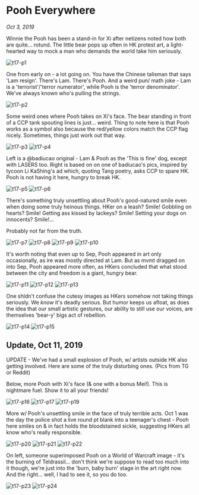 # Pooh Everywhere
*Oct 3, 2019*

Winnie the Pooh has been a stand-in for Xi after netizens noted how both are quite... rotund. The little bear pops up often in HK protest art, a light-hearted way to mock a man who demands the world take him seriously.

![t17-p1](images/thread17/t17-p1.jpg)

One from early on - a lot going on. You have the Chinese talisman that says 'Lam resign'. There's Lam. There's Pooh. And a weird pun/ math joke - Lam is a 'terrorist'/'terror numerator', while Pooh is the 'terror denominator'. We've always known who's pulling the strings.

![t17-p2](images/thread17/t17-p2.jpg)

Some weird ones where Pooh takes on Xi's face. The bear standing in front of a CCP tank spouting lines is just... weird. Thing to note here is that Pooh works as a symbol also because the red/yellow colors match the CCP flag nicely. Sometimes, things just work out that way.

![t17-p3](images/thread17/t17-p3.jpg)
![t17-p4](images/thread17/t17-p4.jpg)

Left is a @badiucao original - Lam & Pooh as the 'This is fine' dog, except with LASERS too. Right is based on on one of badiucao's pics, inspired by tycoon Li KaShing's ad which, quoting Tang poetry, asks CCP to spare HK. Pooh is not having it here, hungry to break HK.

![t17-p5](images/thread17/t17-p5.jpg)
![t17-p6](images/thread17/t17-p6.jpg)

There's something truly unsettling about Pooh's good-natured smile even when doing some truly heinous things. HKer on a leash? Smile! Gobbling on hearts? Smile! Getting ass kissed by lackeys? Smile! Setting your dogs on innocents? Smile!...

Probably not far from the truth.

![t17-p7](images/thread17/t17-p7.jpg)
![t17-p8](images/thread17/t17-p8.jpg)
![t17-p9](images/thread17/t17-p9.jpg)
![t17-p10](images/thread17/t17-p10.jpg)

It's worth noting that even up to Sep, Pooh appeared in art only occasionally, as ire was mostly directed at Lam. But as mvmt dragged on into Sep, Pooh appeared more often, as HKers concluded that what stood between the city and freedom is a giant, hungry bear.

![t17-p11](images/thread17/t17-p11.jpg)
![t17-p12](images/thread17/t17-p12.jpg)
![t17-p13](images/thread17/t17-p13.jpg)

One shldn't confuse the cutesy images as HKers somehow not taking things seriously. We *know* it's deadly serious. But humor keeps us afloat, as does the idea that our small artistic gestures, our ability to still use our voices, are themselves 'bear-y' bigs act of rebellion.

![t17-p14](images/thread17/t17-p14.jpg)
![t17-p15](images/thread17/t17-p15.jpg)

## Update, Oct 11, 2019

UPDATE - We've had a small explosion of Pooh, w/ artists outside HK also getting involved. Here are some of the truly disturbing ones. (Pics from TG or Reddit)

Below, more Pooh with Xi's face (& one with a bonus Mei!). This is nightmare fuel. Show it to all your friends!

![t17-p16](images/thread17/t17-p16.jpg)
![t17-p17](images/thread17/t17-p17.jpg)
![t17-p19](images/thread17/t17-p19.jpg)

More w/ Pooh's unsettling smile in the face of truly terrible acts. Oct 1 was the day the police shot a live round pt blank into a teenager's chest - Pooh here smiles on & in fact holds the bloodstained sickle, suggesting HKers all know who's really responsible.

![t17-p20](images/thread17/t17-p20.png)
![t17-p21](images/thread17/t17-p21.jpg)
![t17-p22](images/thread17/t17-p22.jpg)

On left, someone superimposed Pooh on a World of Warcraft image - it's the burning of Teldrassil... don't think we're suppose to read too much into it though, we're just into the 'burn, baby burn' stage in the art right now. And the right... well, I had to see it, so you do too.

![t17-p23](images/thread17/t17-p23.jpg)
![t17-p24](images/thread17/t17-p24.jpg)
